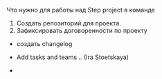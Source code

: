 Что нужно для работы над Step project в команде

1. Создать репозиторий для проекта. 
2. Зафиксировать договоренности по проекту

- создать changelog


 - Add tasks and teams .. (Ira Stoetskaya)
- 